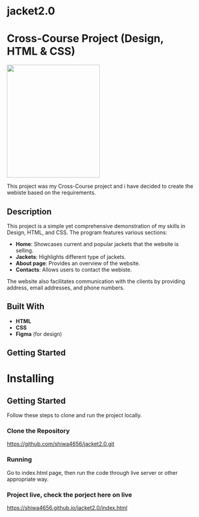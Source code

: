 # jacket2.0
# Cross-Course Project (Design, HTML & CSS)
<img src="https://github.com/shiwa4656/jacket2.0/assets/87342392/50c5a09e-5fa4-4669-92c7-8af0ffc39867" width="70%" height="300px">

This project was my Cross-Course project and i have decided to create the webiste based on the requirements.

## Description

This project is a simple yet comprehensive demonstration of my skills in Design, HTML, and CSS. The program features various sections:

- **Home**: Showcases current and popular jackets that the website is selling.
- **Jackets**: Highlights different type of jackets.
- **About page**: Provides an overview of the website.
- **Contacts**: Allows users to contact the webiste.

The website also facilitates communication with the clients by providing address, email addresses, and phone numbers.

## Built With

- **HTML**
- **CSS**
- **Figma** (for design)

## Getting Started
# Installing
## Getting Started

Follow these steps to clone and run the project locally.
### Clone the Repository
https://github.com/shiwa4656/jacket2.0.git
###  Running
Go to index.html page, then run the code through live server or other appropriate way.

### Project live, check the porject here on live

https://shiwa4656.github.io/jacket2.0/index.html


